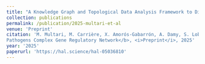 ```yaml
---
title: "A Knowledge Graph and Topological Data Analysis Framework to Disentangle the Tomato-multi Pathogens Complex Gene Regulatory Network"
collection: publications
permalink: /publication/2025-multari-et-al
venue: 'Preprint'
citation: 'M. Multari, M. Carrière, X. Amorós-Gabarrón, A. Damy, S. Lobentanzer, J. Saez-Rodriguez, S. Jaubert, A. Dugourd, S. Bottini. <b>A Knowledge Graph and Topological Data Analysis Framework to Disentangle the Tomato-multi
Pathogens Complex Gene Regulatory Network</b>, <i>Preprint</i>, 2025'
year: '2025'
paperurl: 'https://hal.science/hal-05036810'
---
```

